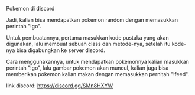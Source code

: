 Pokemon di discord

Jadi, kalian bisa mendapatkan pokemon random dengan memasukkan perintah "!go".

Untuk pembuatannya,
pertama masukkan kode pustaka yang akan digunakan, lalu membuat sebuah class dan metode-nya, setelah itu kode-nya bisa digabungkan ke server discord.

Cara menggunakannya,
untuk mendapatkan pokemonnya kalian masukkan perintah "!go", lalu gambar pokemon akan muncul, kalian juga bisa memberikan pokemon kalian makan dengan memasukkan pernitah "!feed".

link discord: https://discord.gg/SMn8HXYW

